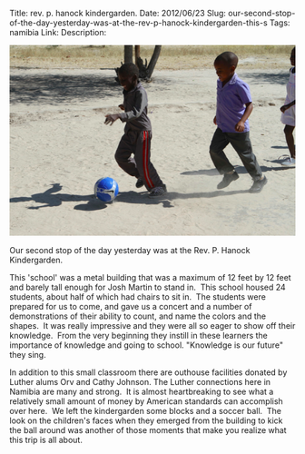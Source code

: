 Title: rev. p. hanock kindergarden.
Date: 2012/06/23
Slug: our-second-stop-of-the-day-yesterday-was-at-the-rev-p-hanock-kindergarden-this-s
Tags: namibia
Link: 
Description: 


<img src="/images/25.media.tumblr.com/tumblr_m62cdq7I831r729pmo1_1280.png" />

<p>Our second stop of the day yesterday was at the Rev. P. Hanock Kindergarden.</p>
<p>This 'school' was a metal building that was a maximum of 12 feet by 12 feet and barely tall enough for Josh Martin to stand in.  This school housed 24 students, about half of which had chairs to sit in.  The students were prepared for us to come, and gave us a concert and a number of demonstrations of their ability to count, and name the colors and the shapes.  It was really impressive and they were all so eager to show off their knowledge.  From the very beginning they instill in these learners the importance of knowledge and going to school. "Knowledge is our future" they sing.</p>
<p>In addition to this small classroom there are outhouse facilities donated by Luther alums Orv and Cathy Johnson. The Luther connections here in Namibia are many and strong.  It is almost heartbreaking to see what a relatively small amount of money by American standards can accomplish over here.  We left the kindergarden some blocks and a soccer ball.  The look on the children's faces when they emerged from the building to kick the ball around was another of those moments that make you realize what this trip is all about.</p>
